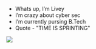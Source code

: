 -  Whats up, I’m Livey
-  I’m crazy about cyber sec
-  I’m currently pursing B.Tech
-  Quote - "TIME IS SPRINTING"
<img src="![image](https://user-images.githubusercontent.com/103556855/163295808-1191c4be-8155-4096-ac55-ab305d191382.png)">

<!---
L1v3y/L1v3y is a ✨ special ✨ repository because its `README.md` (this file) appears on your GitHub profile.
You can click the Preview link to take a look at your changes.
--->
